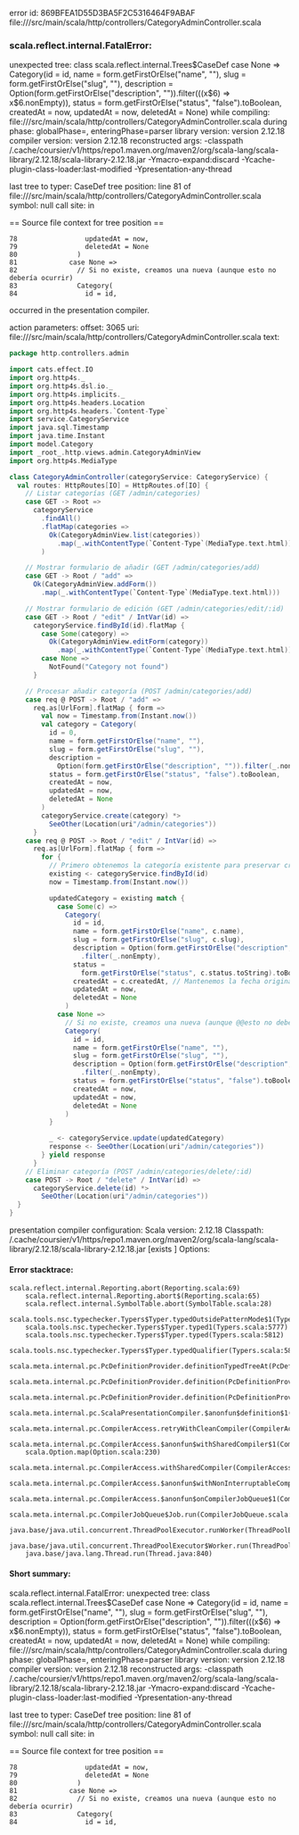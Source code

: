 error id: 869BFEA1D55D3BA5F2C5316464F9ABAF
file://<WORKSPACE>/src/main/scala/http/controllers/CategoryAdminController.scala
### scala.reflect.internal.FatalError: 
  unexpected tree: class scala.reflect.internal.Trees$CaseDef
case None => Category(id = id, name = form.getFirstOrElse("name", ""), slug = form.getFirstOrElse("slug", ""), description = Option(form.getFirstOrElse("description", "")).filter(((x$6) => x$6.nonEmpty)), status = form.getFirstOrElse("status", "false").toBoolean, createdAt = now, updatedAt = now, deletedAt = None)
     while compiling: file://<WORKSPACE>/src/main/scala/http/controllers/CategoryAdminController.scala
        during phase: globalPhase=<no phase>, enteringPhase=parser
     library version: version 2.12.18
    compiler version: version 2.12.18
  reconstructed args: -classpath <HOME>/.cache/coursier/v1/https/repo1.maven.org/maven2/org/scala-lang/scala-library/2.12.18/scala-library-2.12.18.jar -Ymacro-expand:discard -Ycache-plugin-class-loader:last-modified -Ypresentation-any-thread

  last tree to typer: CaseDef
       tree position: line 81 of file://<WORKSPACE>/src/main/scala/http/controllers/CategoryAdminController.scala
              symbol: null
           call site: <none> in <none>

== Source file context for tree position ==

    78                 updatedAt = now,
    79                 deletedAt = None
    80               )
    81             case None =>
    82               // Si no existe, creamos una nueva (aunque esto no debería ocurrir)
    83               Category(
    84                 id = id,

occurred in the presentation compiler.



action parameters:
offset: 3065
uri: file://<WORKSPACE>/src/main/scala/http/controllers/CategoryAdminController.scala
text:
```scala
package http.controllers.admin

import cats.effect.IO
import org.http4s._
import org.http4s.dsl.io._
import org.http4s.implicits._
import org.http4s.headers.Location
import org.http4s.headers.`Content-Type`
import service.CategoryService
import java.sql.Timestamp
import java.time.Instant
import model.Category
import _root_.http.views.admin.CategoryAdminView
import org.http4s.MediaType

class CategoryAdminController(categoryService: CategoryService) {
  val routes: HttpRoutes[IO] = HttpRoutes.of[IO] {
    // Listar categorías (GET /admin/categories)
    case GET -> Root =>
      categoryService
        .findAll()
        .flatMap(categories =>
          Ok(CategoryAdminView.list(categories))
            .map(_.withContentType(`Content-Type`(MediaType.text.html)))
        )

    // Mostrar formulario de añadir (GET /admin/categories/add)
    case GET -> Root / "add" =>
      Ok(CategoryAdminView.addForm())
        .map(_.withContentType(`Content-Type`(MediaType.text.html)))

    // Mostrar formulario de edición (GET /admin/categories/edit/:id)
    case GET -> Root / "edit" / IntVar(id) =>
      categoryService.findById(id).flatMap {
        case Some(category) =>
          Ok(CategoryAdminView.editForm(category))
            .map(_.withContentType(`Content-Type`(MediaType.text.html)))
        case None =>
          NotFound("Category not found")
      }

    // Procesar añadir categoría (POST /admin/categories/add)
    case req @ POST -> Root / "add" =>
      req.as[UrlForm].flatMap { form =>
        val now = Timestamp.from(Instant.now())
        val category = Category(
          id = 0,
          name = form.getFirstOrElse("name", ""),
          slug = form.getFirstOrElse("slug", ""),
          description =
            Option(form.getFirstOrElse("description", "")).filter(_.nonEmpty),
          status = form.getFirstOrElse("status", "false").toBoolean,
          createdAt = now,
          updatedAt = now,
          deletedAt = None
        )
        categoryService.create(category) *>
          SeeOther(Location(uri"/admin/categories"))
      }
    case req @ POST -> Root / "edit" / IntVar(id) =>
      req.as[UrlForm].flatMap { form =>
        for {
          // Primero obtenemos la categoría existente para preservar createdAt
          existing <- categoryService.findById(id)
          now = Timestamp.from(Instant.now())

          updatedCategory = existing match {
            case Some(c) =>
              Category(
                id = id,
                name = form.getFirstOrElse("name", c.name),
                slug = form.getFirstOrElse("slug", c.slug),
                description = Option(form.getFirstOrElse("description", ""))
                  .filter(_.nonEmpty),
                status =
                  form.getFirstOrElse("status", c.status.toString).toBoolean,
                createdAt = c.createdAt, // Mantenemos la fecha original
                updatedAt = now,
                deletedAt = None
              )
            case None =>
              // Si no existe, creamos una nueva (aunque @@esto no debería ocurrir)
              Category(
                id = id,
                name = form.getFirstOrElse("name", ""),
                slug = form.getFirstOrElse("slug", ""),
                description = Option(form.getFirstOrElse("description", ""))
                  .filter(_.nonEmpty),
                status = form.getFirstOrElse("status", "false").toBoolean,
                createdAt = now,
                updatedAt = now,
                deletedAt = None
              )
          }

          _ <- categoryService.update(updatedCategory)
          response <- SeeOther(Location(uri"/admin/categories"))
        } yield response
      }
    // Eliminar categoría (POST /admin/categories/delete/:id)
    case POST -> Root / "delete" / IntVar(id) =>
      categoryService.delete(id) *>
        SeeOther(Location(uri"/admin/categories"))
  }
}

```


presentation compiler configuration:
Scala version: 2.12.18
Classpath:
<HOME>/.cache/coursier/v1/https/repo1.maven.org/maven2/org/scala-lang/scala-library/2.12.18/scala-library-2.12.18.jar [exists ]
Options:





#### Error stacktrace:

```
scala.reflect.internal.Reporting.abort(Reporting.scala:69)
	scala.reflect.internal.Reporting.abort$(Reporting.scala:65)
	scala.reflect.internal.SymbolTable.abort(SymbolTable.scala:28)
	scala.tools.nsc.typechecker.Typers$Typer.typedOutsidePatternMode$1(Typers.scala:5760)
	scala.tools.nsc.typechecker.Typers$Typer.typed1(Typers.scala:5777)
	scala.tools.nsc.typechecker.Typers$Typer.typed(Typers.scala:5812)
	scala.tools.nsc.typechecker.Typers$Typer.typedQualifier(Typers.scala:5896)
	scala.meta.internal.pc.PcDefinitionProvider.definitionTypedTreeAt(PcDefinitionProvider.scala:190)
	scala.meta.internal.pc.PcDefinitionProvider.definition(PcDefinitionProvider.scala:69)
	scala.meta.internal.pc.PcDefinitionProvider.definition(PcDefinitionProvider.scala:17)
	scala.meta.internal.pc.ScalaPresentationCompiler.$anonfun$definition$1(ScalaPresentationCompiler.scala:479)
	scala.meta.internal.pc.CompilerAccess.retryWithCleanCompiler(CompilerAccess.scala:182)
	scala.meta.internal.pc.CompilerAccess.$anonfun$withSharedCompiler$1(CompilerAccess.scala:155)
	scala.Option.map(Option.scala:230)
	scala.meta.internal.pc.CompilerAccess.withSharedCompiler(CompilerAccess.scala:154)
	scala.meta.internal.pc.CompilerAccess.$anonfun$withNonInterruptableCompiler$1(CompilerAccess.scala:132)
	scala.meta.internal.pc.CompilerAccess.$anonfun$onCompilerJobQueue$1(CompilerAccess.scala:209)
	scala.meta.internal.pc.CompilerJobQueue$Job.run(CompilerJobQueue.scala:152)
	java.base/java.util.concurrent.ThreadPoolExecutor.runWorker(ThreadPoolExecutor.java:1136)
	java.base/java.util.concurrent.ThreadPoolExecutor$Worker.run(ThreadPoolExecutor.java:635)
	java.base/java.lang.Thread.run(Thread.java:840)
```
#### Short summary: 

scala.reflect.internal.FatalError: 
  unexpected tree: class scala.reflect.internal.Trees$CaseDef
case None => Category(id = id, name = form.getFirstOrElse("name", ""), slug = form.getFirstOrElse("slug", ""), description = Option(form.getFirstOrElse("description", "")).filter(((x$6) => x$6.nonEmpty)), status = form.getFirstOrElse("status", "false").toBoolean, createdAt = now, updatedAt = now, deletedAt = None)
     while compiling: file://<WORKSPACE>/src/main/scala/http/controllers/CategoryAdminController.scala
        during phase: globalPhase=<no phase>, enteringPhase=parser
     library version: version 2.12.18
    compiler version: version 2.12.18
  reconstructed args: -classpath <HOME>/.cache/coursier/v1/https/repo1.maven.org/maven2/org/scala-lang/scala-library/2.12.18/scala-library-2.12.18.jar -Ymacro-expand:discard -Ycache-plugin-class-loader:last-modified -Ypresentation-any-thread

  last tree to typer: CaseDef
       tree position: line 81 of file://<WORKSPACE>/src/main/scala/http/controllers/CategoryAdminController.scala
              symbol: null
           call site: <none> in <none>

== Source file context for tree position ==

    78                 updatedAt = now,
    79                 deletedAt = None
    80               )
    81             case None =>
    82               // Si no existe, creamos una nueva (aunque esto no debería ocurrir)
    83               Category(
    84                 id = id,